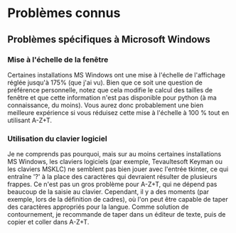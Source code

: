 # Problèmes connus

## Problèmes spécifiques à Microsoft Windows

### Mise à l'échelle de la fenêtre

Certaines installations MS Windows ont une mise à l'échelle de l'affichage réglée jusqu'à 175% (que j'ai vu). Bien que ce soit une question de préférence personnelle, notez que cela modifie le calcul des tailles de fenêtre et que cette information n'est pas disponible pour python (à ma connaissance, du moins). Vous aurez donc probablement une bien meilleure expérience si vous réduisez cette mise à l'échelle à 100 % tout en utilisant A-Z+T.

### Utilisation du clavier logiciel

Je ne comprends pas pourquoi, mais sur au moins certaines installations MS Windows, les claviers logiciels (par exemple, Tevaultesoft Keyman ou les claviers MSKLC) ne semblent pas bien jouer avec l'entrée tkinter, ce qui entraîne '?' à la place des caractères qui devraient résulter de plusieurs frappes. Ce n'est pas un gros problème pour A-Z+T, qui ne dépend pas beaucoup de la saisie au clavier. Cependant, il y a des moments (par exemple, lors de la définition de cadres), où l'on peut être capable de taper des caractères appropriés pour la langue. Comme solution de contournement, je recommande de taper dans un éditeur de texte, puis de copier et coller dans A-Z+T.
